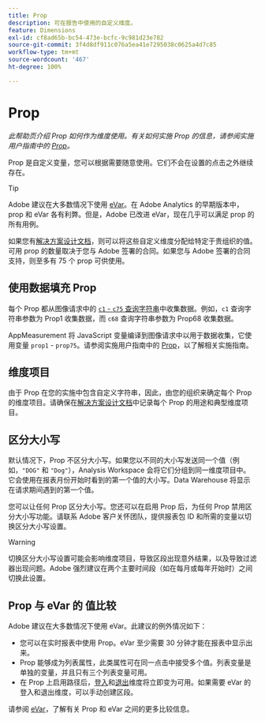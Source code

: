 ```yaml
---
title: Prop
description: 可在报告中使用的自定义维度。
feature: Dimensions
exl-id: cf8ad65b-bc54-473e-bcfc-9c981d23e782
source-git-commit: 3f4d8df911c076a5ea41e7295038c0625a4d7c85
workflow-type: tm+mt
source-wordcount: '467'
ht-degree: 100%

---
```


# Prop

*此帮助页介绍 Prop 如何作为维度使用。有关如何实施 Prop 的信息，请参阅实施用户指南中的 [Prop](/help/implement/vars/page-vars/prop.md)。*

Prop 是自定义变量，您可以根据需要随意使用。它们不会在设置的点击之外继续存在。

>[!TIP]
>
>Adobe 建议在大多数情况下使用 [eVar](evar.md)。在 Adobe Analytics 的早期版本中，prop 和 eVar 各有利弊。但是，Adobe 已改进 eVar，现在几乎可以满足 prop 的所有用例。

如果您有[解决方案设计文档](/help/implement/prepare/solution-design.md)，则可以将这些自定义维度分配给特定于贵组织的值。可用 prop 的数量取决于您与 Adobe 签署的合同。如果您与 Adobe 签署的合同支持，则至多有 75 个 prop 可供使用。

## 使用数据填充 Prop

每个 Prop 都从图像请求中的 [`c1` - `c75` 查询字符串](/help/implement/validate/query-parameters.md)中收集数据。例如，`c1` 查询字符串参数为 Prop1 收集数据，而 `c68` 查询字符串参数为 Prop68 收集数据。

AppMeasurement 将 JavaScript 变量编译到图像请求中以用于数据收集，它使用变量 `prop1` - `prop75`。请参阅实施用户指南中的 [Prop](/help/implement/vars/page-vars/prop.md)，以了解相关实施指南。

## 维度项目

由于 Prop 在您的实施中包含自定义字符串，因此，由您的组织来确定每个 Prop 的维度项目。请确保在[解决方案设计文档](/help/implement/prepare/solution-design.md)中记录每个 Prop 的用途和典型维度项目。

## 区分大小写

默认情况下，Prop 不区分大小写。如果您以不同的大小写发送同一个值（例如，`"DOG"` 和 `"Dog"`），Analysis Workspace 会将它们分组到同一维度项目中。它会使用在报表月份开始时看到的第一个值的大小写。Data Warehouse 将显示在请求期间遇到的第一个值。

您可以让任何 Prop 区分大小写。您还可以在启用 Prop 后，为任何 Prop 禁用区分大小写功能。请联系 Adobe 客户关怀团队，提供报表包 ID 和所需的变量以切换区分大小写设置。

>[!WARNING]
>
>切换区分大小写设置可能会影响维度项目，导致区段出现意外结果，以及导致过滤器出现问题。Adobe 强烈建议在两个主要时间段（如在每月或每年开始时）之间切换此设置。

## Prop 与 eVar 的 值比较

Adobe 建议在大多数情况下使用 eVar。此建议的例外情况如下：

* 您可以在实时报表中使用 Prop。eVar 至少需要 30 分钟才能在报表中显示出来。
* Prop 能够成为列表属性，此类属性可在同一点击中接受多个值。列表变量是单独的变量，并且只有三个列表变量可用。
* 在 Prop 上启用路径后，[登入](entry-dimensions.md)和[退出](exit-dimensions.md)维度将立即变为可用。如果需要 eVar 的登入和退出维度，可以手动创建区段。

请参阅 [eVar](evar.md)，了解有关 Prop 和 eVar 之间的更多比较信息。
